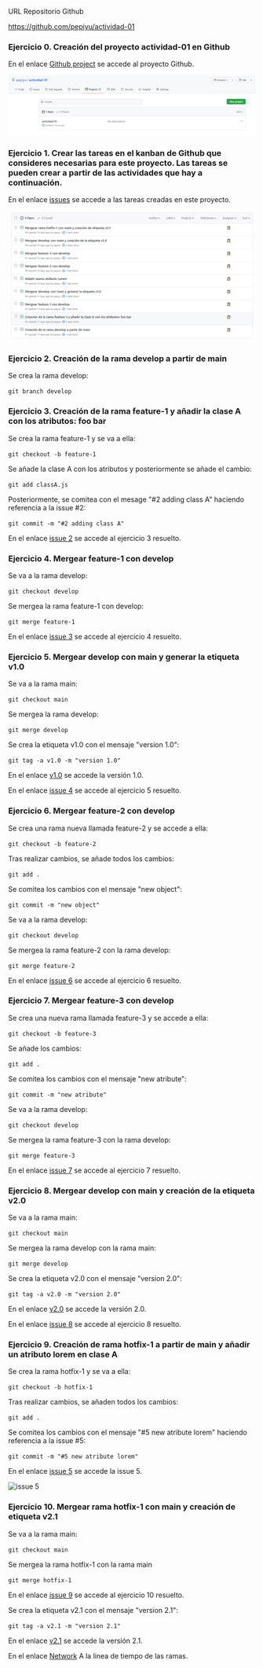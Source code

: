 URL Repositorio Github

https://github.com/pepiyu/actividad-01

### Ejercicio 0. Creación del proyecto actividad-01 en Github

En el enlace [Github project](https://github.com/pepiyu/actividad-01/projects) se accede al proyecto Github.


![Creación del proyecto actividad-01](img/Imagen2.png)

### Ejercicio 1. Crear las tareas en el kanban de Github que consideres necesarias para este proyecto. Las tareas se pueden crear a partir de las actividades que hay a continuación. 

En el enlace [issues](https://github.com/pepiyu/actividad-01/issues) se accede a las tareas creadas en este proyecto.


![Creación de las tareas](img/Imagen10.png)

### Ejercicio 2. Creación de la rama develop a partir de main 

Se crea la rama develop: 

```git branch develop```

### Ejercicio 3. Creación de la rama feature-1 y añadir la clase A con los atributos: foo bar 

Se crea la rama feature-1 y se va a ella: 

```git checkout -b feature-1```

Se añade la clase A con los atributos y posteriormente se añade el cambio: 

```git add classA.js```

Posteriormente, se comitea con el mesage "#2 adding class A" haciendo referencia a la issue #2:

```git commit -m "#2 adding class A"```


En el enlace [issue 2](https://github.com/pepiyu/actividad-01/issues/2) se accede al ejercicio 3 resuelto.
### Ejercicio 4. Mergear feature-1 con develop 

Se va a la rama develop:

```git checkout develop```

Se mergea la rama feature-1 con develop:

```git merge feature-1```

En el enlace [issue 3](https://github.com/pepiyu/actividad-01/issues/3) se accede al ejercicio 4 resuelto.

### Ejercicio 5. Mergear develop con main y generar la etiqueta v1.0 

Se va a la rama main:

```git checkout main```

Se mergea la rama develop:

```git merge develop```

Se crea la etiqueta v1.0 con el mensaje "version 1.0":

```git tag -a v1.0 -m "version 1.0"```

En el enlace [v1.0](https://github.com/pepiyu/actividad-01/releases/tag/1.0) se accede la versión 1.0.


En el enlace [issue 4](https://github.com/pepiyu/actividad-01/issues/4) se accede al ejercicio 5 resuelto.

### Ejercicio 6. Mergear feature-2 con develop 

Se crea una rama nueva llamada feature-2 y se accede a ella:

```git checkout -b feature-2```

Tras realizar cambios, se añade todos los cambios:

```git add .```

Se comitea los cambios con el mensaje "new object":

```git commit -m "new object"```

Se va a la rama develop:

```git checkout develop```

Se mergea la rama feature-2 con la rama develop:

```git merge feature-2```


En el enlace [issue 6](https://github.com/pepiyu/actividad-01/issues/6) se accede al ejercicio 6 resuelto.

### Ejercicio 7. Mergear feature-3 con develop 

Se crea una nueva rama llamada feature-3 y se accede a ella:

```git checkout -b feature-3```

Se añade los cambios:

```git add .```

Se comitea los cambios con el mensaje "new atribute":

```git commit -m "new atribute"```

Se va a la rama develop:

```git checkout develop```

Se mergea la rama feature-3 con la rama develop:

```git merge feature-3```

En el enlace [issue 7](https://github.com/pepiyu/actividad-01/issues/7) se accede al ejercicio 7 resuelto.

### Ejercicio 8. Mergear develop con main y creación de la etiqueta v2.0 

Se va a la rama main:

```git checkout main```

Se mergea la rama develop con la rama main:

```git merge develop```

Se crea la etiqueta v2.0 con el mensaje "version 2.0":

```git tag -a v2.0 -m "version 2.0"```

En el enlace [v2.0](https://github.com/pepiyu/actividad-01/releases/tag/2.1) se accede la versión 2.0.

En el enlace [issue 8](https://github.com/pepiyu/actividad-01/issues/8) se accede al ejercicio 8 resuelto.

### Ejercicio 9. Creación de rama hotfix-1 a partir de main y añadir un atributo lorem en clase A 

Se crea la rama hotfix-1 y se va a ella:

```git checkout -b hotfix-1```

Tras realizar cambios, se añaden todos los cambios:

```git add .```

Se comitea los cambios con el mensaje "#5 new atribute lorem" haciendo referencia a la issue #5:

```git commit -m "#5 new atribute lorem"```

En el enlace [issue 5](https://github.com/pepiyu/actividad-01/issues/5) se accede la issue 5.

![issue 5](img/Imagen6.png)
 
### Ejercicio 10. Mergear rama hotfix-1 con main y creación de etiqueta v2.1

Se va a la rama main:

```git checkout main```

Se mergea la rama hotfix-1 con la rama main

```git merge hotfix-1```

En el enlace [issue 9](https://github.com/pepiyu/actividad-01/issues/9) se accede al ejercicio 10 resuelto.

Se crea la etiqueta v2.1 con el mensaje "version 2.1":

```git tag -a v2.1 -m "version 2.1"```

En el enlace [v2.1](https://github.com/pepiyu/actividad-01/releases/tag/2.1) se accede la versión 2.1.

En el enlace [Network](https://github.com/pepiyu/actividad-01/network) A la linea de tiempo de las ramas.

